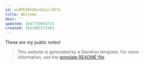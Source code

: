 ```yaml
---
id: wn8PE1RhG0znK1alrGFYv
title: Welcome
desc: ''
updated: 1647739693733
created: 1631901573363
---
```


These are my public notes!

> This website is generated by a Dendron template. For more information, see the [template README file](https://github.com/dendronhq/template.publish.github-action/).

